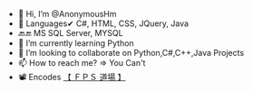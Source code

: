 - 👋 Hi, I’m @AnonymousHm
- 👀 Languages✔ C#, HTML, CSS, JQuery, Java
- 🔙🔚 MS SQL Server, MYSQL
- 🌱 I’m currently learning Python
- 💞️ I’m looking to collaborate on Python,C#,C++,Java Projects
- 📫 How to reach me? => You Can't
- 📽️ Encodes [【 ＦＰＳ 道場 】](https://anihubx.github.io)

<!---
AnonymousHm/AnonymousHm is a ✨ special ✨ repository because its `README.md` (this file) appears on your GitHub profile.
You can click the Preview link to take a look at your changes.
--->
